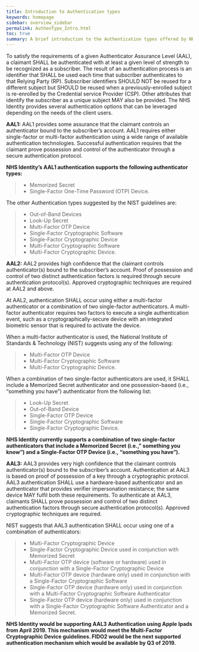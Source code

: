 ```yaml
---
title: Introduction to Authentication types
keywords: homepage
sidebar: overview_sidebar
permalink: AuthenType_Intro.html
toc: true
summary: A brief introduction to the Authentication types offered by NHS Identity
---
```

To satisfy the requirements of a given Authenticator Assurance Level (AAL), a claimant SHALL be authenticated with at least a given level of strength to be recognized as a subscriber. The result of an authentication process is an identifier that SHALL be used each time that subscriber authenticates to that Relying Party (RP). Subscriber identifiers SHOULD NOT be reused for a different subject but SHOULD be reused when a previously-enrolled subject is re-enrolled by the Credential service Provider (CSP). Other attributes that identify the subscriber as a unique subject MAY also be provided. 
The NHS Identity provides several authentication options that can be leveraged depending on the needs of the client users.

**AAL1:** AAL1 provides some assurance that the claimant controls an authenticator bound to the subscriber’s account. AAL1 requires either single-factor or multi-factor authentication using a wide range of available authentication technologies. Successful authentication requires that the claimant prove possession and control of the authenticator through a secure authentication protocol.

**NHS Identity’s AAL1 authentication supports the following authenticator types:** 
> * Memorized Secret
> * Single-Factor One-Time Password (OTP) Device.

The other Authentication types suggested by the NIST guidelines are:
> * Out-of-Band Devices
> * Look-Up Secret
> * Multi-Factor OTP Device
> * Single-Factor Cryptographic Software
> * Single-Factor Cryptographic Device
> * Multi-Factor Cryptographic Software
> * Multi-Factor Cryptographic Device.

**AAL2:** AAL2 provides high confidence that the claimant controls authenticator(s) bound to the subscriber’s account. Proof of possession and control of two distinct authentication factors is required through secure authentication protocol(s). Approved cryptographic techniques are required at AAL2 and above.

At AAL2, authentication SHALL occur using either a multi-factor authenticator or a combination of two single-factor authenticators. A multi-factor authenticator requires two factors to execute a single authentication event, such as a cryptographically-secure device with an integrated biometric sensor that is required to activate the device.

When a multi-factor authenticator is used, the National Institute of Standards & Technology (NIST) suggests using any of the following:
> * Multi-Factor OTP Device
> * Multi-Factor Cryptographic Software
> * Multi-Factor Cryptographic Device.

When a combination of two single-factor authenticators are used, it SHALL include a Memorized Secret authenticator and one possession-based (i.e., “something you have”) authenticator from the following list:

> * Look-Up Secret
> * Out-of-Band Device
> * Single-Factor OTP Device 
> * Single-Factor Cryptographic Software
> * Single-Factor Cryptographic Device.

**NHS Identity currently supports a combination of two single-factor authenticators that include a Memorized Secret (i.e.,” something you know”) and a Single-Factor OTP Device (i.e., “something you have”).**

**AAL3:** AAL3 provides very high confidence that the claimant controls authenticator(s) bound to the subscriber’s account. Authentication at AAL3 is based on proof of possession of a key through a cryptographic protocol. AAL3 authentication SHALL use a hardware-based authenticator and an authenticator that provides verifier impersonation resistance; the same device MAY fulfil both these requirements. To authenticate at AAL3, claimants SHALL prove possession and control of two distinct authentication factors through secure authentication protocol(s). Approved cryptographic techniques are required.

NIST suggests that AAL3 authentication SHALL occur using one of a combination of authenticators:

> * Multi-Factor Cryptographic Device
> * Single-Factor Cryptographic Device used in conjunction with Memorized Secret
> * Multi-Factor OTP device (software or hardware) used in conjunction with a Single-Factor Cryptographic Device
> * Multi-Factor OTP device (hardware only) used in conjunction with a Single-Factor Cryptographic Software
> * Single-Factor OTP device (hardware only) used in conjunction with a Multi-Factor Cryptographic Software Authenticator
> * Single-Factor OTP device (hardware only) used in conjunction with a Single-Factor Cryptographic Software Authenticator and a Memorized Secret.

**NHS Identity would be supporting AAL3 Authentication using Apple Ipads from April 2019. This mechanism would meet the Multi-Factor Cryptographic Device guidelines. FIDO2 would be the next supported authentication mechanism which would be available by Q3 of 2019.**